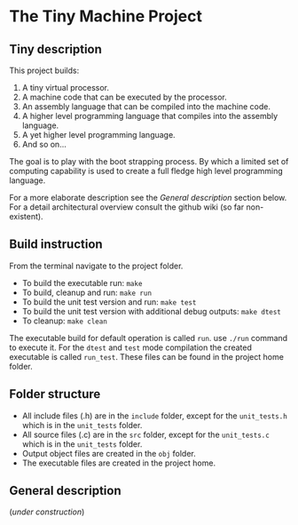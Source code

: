 # The Tiny Machine Project

## Tiny description

This project builds:

1. A tiny virtual processor.  
2. A machine code that can be executed by the processor.  
3. An assembly language that can be compiled into the machine code.  
4. A higher level programming language that compiles into the assembly language.  
5. A yet higher level programming language.  
6. And so on...

The goal is to play with the boot strapping process. By which a limited set of
computing capability is used to create a full fledge high level programming  
language.  

For a more elaborate description see the _General description_ section below.
For a detail architectural overview consult the github wiki (so far non-existent).

## Build instruction 

From the terminal navigate to the project folder.

* To build the executable run: 
    `make`
* To build, cleanup and run:
    `make run`
* To build the unit test version and run:
    `make test`
* To build the unit test version with additional debug outputs:
    `make dtest`
* To cleanup:
    `make clean`

The executable build for default operation is called `run`.
use `./run` command to execute it.
For the `dtest` and `test` mode compilation the created
 executable is called `run_test`. These files can be found
 in the project home folder.

## Folder structure

* All include files (.h) are in the `include` folder, except for the
 `unit_tests.h` which is in the `unit_tests` folder.
* All source files (.c) are in the `src` folder, except for the
 `unit_tests.c` which is in the `unit_tests` folder.
* Output object files are created in the `obj` folder.
* The executable files are created in the project home.

## General description

(_under construction_)